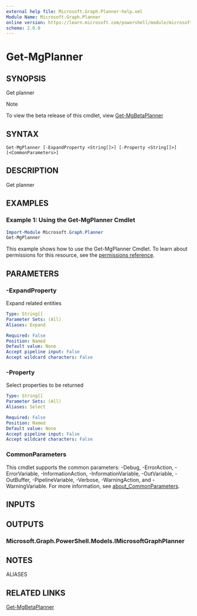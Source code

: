 ```yaml
---
external help file: Microsoft.Graph.Planner-help.xml
Module Name: Microsoft.Graph.Planner
online version: https://learn.microsoft.com/powershell/module/microsoft.graph.planner/get-mgplanner
schema: 2.0.0
---
```


# Get-MgPlanner

## SYNOPSIS
Get planner

> [!NOTE]
> To view the beta release of this cmdlet, view [Get-MgBetaPlanner](/powershell/module/Microsoft.Graph.Beta.Planner/Get-MgBetaPlanner?view=graph-powershell-beta)

## SYNTAX

```
Get-MgPlanner [-ExpandProperty <String[]>] [-Property <String[]>] [<CommonParameters>]
```

## DESCRIPTION
Get planner

## EXAMPLES
### Example 1: Using the Get-MgPlanner Cmdlet
```powershell
Import-Module Microsoft.Graph.Planner
Get-MgPlanner
```
This example shows how to use the Get-MgPlanner Cmdlet.
To learn about permissions for this resource, see the [permissions reference](/graph/permissions-reference).

## PARAMETERS

### -ExpandProperty
Expand related entities

```yaml
Type: String[]
Parameter Sets: (All)
Aliases: Expand

Required: False
Position: Named
Default value: None
Accept pipeline input: False
Accept wildcard characters: False
```

### -Property
Select properties to be returned

```yaml
Type: String[]
Parameter Sets: (All)
Aliases: Select

Required: False
Position: Named
Default value: None
Accept pipeline input: False
Accept wildcard characters: False
```

### CommonParameters
This cmdlet supports the common parameters: -Debug, -ErrorAction, -ErrorVariable, -InformationAction, -InformationVariable, -OutVariable, -OutBuffer, -PipelineVariable, -Verbose, -WarningAction, and -WarningVariable. For more information, see [about_CommonParameters](http://go.microsoft.com/fwlink/?LinkID=113216).

## INPUTS

## OUTPUTS

### Microsoft.Graph.PowerShell.Models.IMicrosoftGraphPlanner
## NOTES

ALIASES

## RELATED LINKS
[Get-MgBetaPlanner](/powershell/module/Microsoft.Graph.Beta.Planner/Get-MgBetaPlanner?view=graph-powershell-beta)
